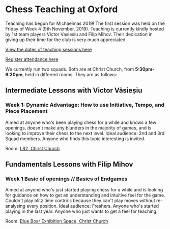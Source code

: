 # Chess Teaching at Oxford
 
Teaching has begun for Michaelmas 2019! The first session was held on the Friday of Week 4 (9th November, 2019). Teaching is currently kindly hosted by 1st team players Victor Vasiesiu and Filip Mihov. Their dedication in giving up their time for the club is very much appreciated.

[View the dates of teaching sessions here](/termcard?all=false&teaching=true)

[Register attendance here](https://form.jotformeu.com/93082939049366)

We currently run two squads. Both are at Christ Church, from **5:30pm-6:30pm**, held in different rooms. They are as follows:

## Intermediate Lessons with Victor Văsieșiu

### Week 1: Dynamic Advantage: How to use Initiative, Tempo, and Piece Placement

Aimed at anyone who's been playing chess for a while and knows a few openings, doesn't make any blunders in the majority of games, and is looking to improve their chess to the next level.
Ideal audience: 2nd and 3rd Squad members. Anyone who finds this topic interesting is invited.

Room: [LR2, Christ Church](/venues)

## Fundamentals Lessons with Filip Mihov

### Week 1 Basic of openings // Basics of Endgames

Aimed at anyone who's just started playing chess for a while and is looking for guidance on how to get an understanding and intuitive feel for the game. Couldn't play blitz time controls because they can't play moves without re-analysing every position.
Ideal audience: Freshers. Anyone who's started playing in the last year. Anyone who just wants to 
get a feel for teaching.

Room: [Blue Boar Exhibition Space, Christ Church](/venues)